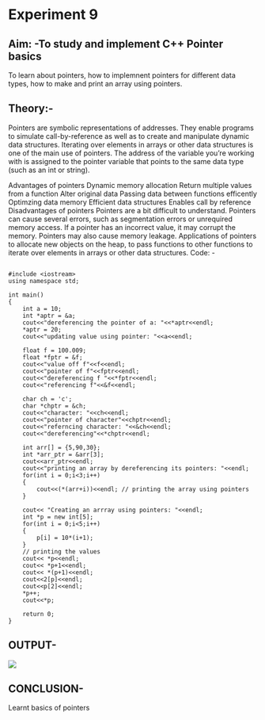 # Experiment 9 
## Aim: -To study and implement C++ Pointer basics
To learn about pointers, how to implemnent pointers for different data types, how to make and print an array using pointers.
## Theory:-
Pointers are symbolic representations of addresses. They enable programs to simulate call-by-reference as well as to create and manipulate dynamic data structures. Iterating over elements in arrays or other data structures is one of the main use of pointers. The address of the variable you’re working with is assigned to the pointer variable that points to the same data type (such as an int or string).

Advantages of pointers
Dynamic memory allocation
Return multiple values from a function
Alter original data
Passing data between functions efficently
Optimzing data memory
Efficient data structures
Enables call by reference
Disadvantages of pointers
Pointers are a bit difficult to understand.
Pointers can cause several errors, such as segmentation errors or unrequired memory access.
If a pointer has an incorrect value, it may corrupt the memory.
Pointers may also cause memory leakage.
Applications of pointers
to allocate new objects on the heap,
to pass functions to other functions
to iterate over elements in arrays or other data structures.
Code: -
~~~

#include <iostream>
using namespace std;

int main()
{
    int a = 10;
    int *aptr = &a;
    cout<<"dereferencing the pointer of a: "<<*aptr<<endl;
    *aptr = 20;
    cout<<"updating value using pointer: "<<a<<endl;

    float f = 100.009;
    float *fptr = &f;
    cout<<"value off f"<<f<<endl;
    cout<<"pointer of f"<<fptr<<endl;
    cout<<"dereferencing f "<<*fptr<<endl;
    cout<<"referencing f"<<&f<<endl;

    char ch = 'c';
    char *chptr = &ch;
    cout<<"character: "<<ch<<endl;
    cout<<"pointer of character"<<chptr<<endl;
    cout<<"referncing character: "<<&ch<<endl;
    cout<<"dereferencing"<<*chptr<<endl;

    int arr[] = {5,90,30};
    int *arr_ptr = &arr[3];
    cout<<arr_ptr<<endl;
    cout<<"printing an array by dereferencing its pointers: "<<endl;
    for(int i = 0;i<3;i++)
    {
        cout<<(*(arr+i))<<endl; // printing the array using pointers 
    }

    cout<< "Creating an arrray using pointers: "<<endl;
    int *p = new int[5];
    for(int i = 0;i<5;i++)
    {
        p[i] = 10*(i+1);
    }
    // printing the values 
    cout<< *p<<endl;
    cout<< *p+1<<endl;
    cout<< *(p+1)<<endl;
    cout<<2[p]<<endl;
    cout<<p[2]<<endl;
    *p++;
    cout<<*p;

    return 0;
}
~~~
## OUTPUT-
![](https://github.com/SunidhiChoubey/pointers/commit/7db144e2418295179099ec9dbc59db687dfaeb58)
## CONCLUSION-
Learnt basics of pointers
